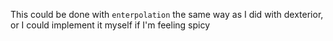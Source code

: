 This could be done with `enterpolation` the same way as I did with dexterior,
or I could implement it myself if I'm feeling spicy